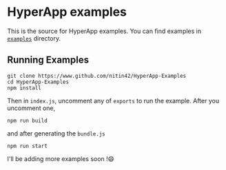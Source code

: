 # HyperApp examples

This is the source for HyperApp examples. You can find examples in [`examples`](./examples) directory.

## Running Examples

```
git clone https://www.github.com/nitin42/HyperApp-Examples
cd HyperApp-Examples
npm install
```

Then in `index.js`, uncomment any of `exports` to run the example. After you uncomment one,

```
npm run build
```

and after generating the `bundle.js`

```
npm run start
```

I'll be adding more examples soon !😄
